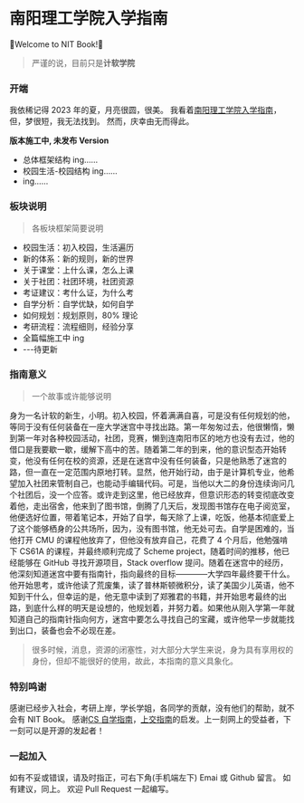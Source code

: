 # 南阳理工学院入学指南

🥳Welcome to NIT Book!🥳

> 严谨的说，目前只是**计软学院**

### 开端

我依稀记得 2023 年的夏，月亮很圆，很美。
我看着[南阳理工学院入学指南](https://cn.bing.com/search?q=%E5%8D%97%E9%98%B3%E7%90%86%E5%B7%A5%E5%85%A5%E5%AD%A6%E6%8C%87%E5%8D%97)，
但，梦很短，我无法找到。
然而，庆幸由无而得此。

**版本施工中, 未发布 Version**

- 总体框架结构 ing……
- 校园生活-校园结构 ing……
- ing……

### 板块说明

> 各板块框架简要说明

- 校园生活：初入校园，生活遍历
- 新的体系：新的规则，新的世界
- 关于课堂：上什么课，怎么上课
- 关于社团：社团环境，社团资源
- 考证建议：考什么证，为什么考
- 自学分析：自学优缺，如何自学
- 如何规划：规划原则，80% 理论
- 考研流程：流程细则，经验分享
- 全篇幅施工中 ing
- ---待更新

### 指南意义

> 一个故事或许能够说明

身为一名计软的新生，小明。初入校园，怀着满满自喜，可是没有任何规划的他，等同于没有任何装备在一座大学迷宫中寻找出路。第一年匆匆过去，他很懒惰，懒到第一年对各种校园活动，社团，竞赛，懒到连南阳市区的地方也没有去过，他的借口是我要歇一歇，缓解下高中的苦。随着第二年的到来，他的意识型态开始转变，他没有任何在校的资源，还是在迷宫中没有任何装备，只是他熟悉了迷宫的路，但一直在一定范围内原地打转。显然，他开始行动，由于是计算机专业，他希望加入社团来管制自己，也能动手编辑代码。可是，当他以大二的身份连续询问几个社团后，没一个应答。或许走到这里，他已经放弃，但意识形态的转变彻底改变着他，走出宿舍，他来到了图书馆，倒腾了几天后，发现图书馆存在电子阅览室，他便选好位置，带着笔记本，开始了自学，每天除了上课，吃饭，他基本彻底爱上了这个能够栖身的公共场所，因为，没有图书馆，他无处可去。自学是困难的，当他打开 CMU 的课程他放弃了，但他没有放弃自己，花费了 4 个月后，他勉强啃下 CS61A 的课程，并最终顺利完成了 Scheme project，随着时间的推移，他已经能够在 GitHub 寻找开源项目，Stack overflow 提问。随着在迷宫中的经历，他深刻知道迷宫中要有指南针，指向最终的目标————大学四年最终要干什么。他开始思考，或许他读了荒废集，读了普林斯顿微积分，读了美国少儿英语，他不知到干什么，但幸运的是，他无意中读到了郑雅君的书籍，并开始思考最终的出路，到底什么样的明天是设想的，他规划着，并努力着。如果他从刚入学第一年就知道自己的指南针指向何方，迷宫中要怎么寻找自己的宝藏，或许他早一步就能找到出口，装备也会不必现在差。

> 很多时候，消息，资源的闭塞性，对大部分大学生来说，身为具有享用权的身份，但却不能很好的使用，故此，本指南的意义具象化。

### 特别鸣谢

感谢已经步入社会，考研上岸，学长学姐，各同学的贡献，没有他们的帮助，就不会有 NIT Book。
感谢[CS 自学指南](https://csdiy.wiki/)，[上交指南](https://survivesjtu.gitbook.io/survivesjtumanual)的启发。上一刻网上的受益者，下一刻可以是开源的发起者！

### 一起加入

如有不妥或错误，请及时指正，可右下角(手机端左下) Emai 或 Github 留言。
如有建议，同上。
欢迎 Pull Request 一起编写。
